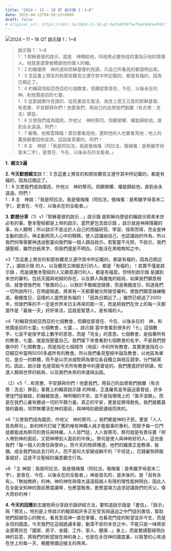 ```yaml
---
title: "2024 – 11 – 18 QT 啟示錄 1：1~8"
date: 2025-04-12T04:50:53+0800
draft: false
# original_url: https://cmtc.tw/2024-11-18-qt-%e5%95%9f%e7%a4%ba%e9%8c%84-1%ef%bc%9a18
---
```


![2024 – 11 – 18 QT 啟示錄 1：1\~8](/images/qt.jpg  "2024 – 11 – 18 QT 啟示錄 1：1\~8")

> 啟示錄 1：1\~8  
> 1：1 耶穌基督的啟示，就是　神賜給他，叫他將必要快成的事指示他的眾僕人。他就差遣使者曉諭他的僕人約翰。  
> 1：2 約翰便將　神的道和耶穌基督的見證，凡自己所看見的都證明出來。  
> 1：3 念這書上預言的和那些聽見又遵守其中所記載的，都是有福的，因為日期近了。  
> 1：4 約翰寫信給亞西亞的七個教會。但願從那昔在、今在、以後永在的　神，和他寶座前的七靈，  
> 1：5 並那誠實作見證的、從死裏首先復活、為世上君王元首的耶穌基督，有恩惠、平安歸與你們！他愛我們，用自己的血使我們脫離（有古卷：洗去）罪惡，  
> 1：6 又使我們成為國民，作他父　神的祭司。但願榮耀、權能歸給他，直到永永遠遠。阿們！  
> 1：7 看哪，他駕雲降臨！眾目要看見他，連刺他的人也要看見他；地上的萬族都要因他哀哭。這話是真實的。阿們！  
> 1：8 主　神說：「我是阿拉法，我是俄梅戛（阿拉法，俄梅戛：是希臘字母首末二字），是昔在、今在、以後永在的全能者。」

**1.  經文3遍**

**2. 今天默想經文**啟 1：3 念這書上預言的和那些聽見又遵守其中所記載的，都是有福的，因為日期近了。  
1：6 又使我們成為國民，作他父　神的祭司。但願榮耀、權能歸給他，直到永永遠遠。阿們！  
1：8 主　神說：「我是阿拉法，我是俄梅戛（阿拉法，俄梅戛：是希臘字母首末二字），是昔在、今在、以後永在的全能者。」

**3. 默想分享**（1）v1「耶穌基督的啟示…」啟示錄 是耶穌向使徒約翰啟示將來末世必有的事。整本聖經都是上帝的啟示，當然更包含啟示錄 。啟示就是神將隱藏的事，向人顯明；所以啟示不是出於人自己的頭腦研究、學習、探索而得，完全是神主動的啟示。神主動照亮人心中的眼睛，使人認識祂自己，也認識祂的作為，所以我們何等需要神透過聖靈向我們每一個人親自啟示。若聖靈不光照，不啟示，我們讀聖經，雖然白紙黑字，但我們還是不明白，只能活在黑暗無知之中。

v3「念這書上預言的和那些聽見又遵守其中所記載的，都是有福的，因為日期近了。」讀啟示錄 的人，以及聽見又順服去行的人，都是「有福的」！其實不僅是啟示錄 ，而是讀整本聖經的人又願意遵行的人，都是有福音。但特別啟示錄 是講到末世的審判，包括天國與地獄的存在，以及罪人與魔鬼的結局，如果我們願意相信，就會使我們有「敬畏的心」，以致於不敢糊塗隨便，而是儆醒度日，知道我們一切所說所行，在明處暗處，將來有一天都要被光照接受審判，使我們願意操練敬虔，儆醒度日，這樣的人當然是有福的！「因為日期近了。」雖然已經過了2000年，但我們等的不一定是世界末日主再來的那一天，而是把我們在世上的每一天都當作是「最後一天」好好來活，這就是智慧人，是有福的人。

v4「約翰寫信給亞西亞的七個教會。但願從那昔在、今在、以後永在的　神，和他寶座前的七靈」七個教會，七靈…，啟示錄 當中會看到很多的「七」這個數字，七並不是按字面上數字的意思，而是「完全」的意思。七個教會，是指著所有的教會，七靈，就是指聖靈自己。我們接下來會看到七個教會的名字，不是我們想像中的「七間教會」，而是指在七個城市（地區）中的所有教會，其實更是指在小亞細亞中當時5000多處所有的教會。所以我們看見聖經中論及教會，以地區為單位，是合一的群體，而不是以宗派或牧師為單位各自獨立與相互競爭，分門結黨的。因此，啟示錄 也是寫給今天所有教會中的基督徒的，我們應當好好研讀，知道人類與世界的結局，以及我們未來的命運與出路。

（2）v5「…有恩惠、平安歸與你們！他愛我們，用自己的血使我們脫離（有古卷：洗去）罪惡」事實上約翰寫啟示錄 的時候，正逢羅馬皇帝逼迫基督徒，許多使徒門徒被殺，約翰被放逐，神所賜的平安，並不是指環境上的「風平浪靜」，而是在我們心裏有勝過一切的平靜力量。真正的平安，更是從罪得赦免，我們披戴基督的義袍，坦然無懼活在神的面前，與神時刻親密連結而來的。

v6「又使我們成為國民，作他父　神的祭司…」我們都是神的子民，更是「人人皆為祭司」。新約時代打破了舊約唯有神職人員才能服事的專利，而賦予每一位門徒都能成為祭司的責任與特權。人人皆門徒，人人皆祭司，祭司就是有責任要「把人帶到神的面前，又把神帶到人面前的中保」。祭司是使人與神和好的人，這也是我們「每一個人的責任與使命」。而今天的牧師傳道，他們的職責正是教導、裝備、成全我們如此去行的人，而不是叫大家變成躺平的「平信徒」，花錢雇牧師服事就好，這是不合聖經的偏差觀念行為。

v8 「主 神說：我是阿拉法，我是俄梅戛（阿拉法，俄梅戛：是希臘字母首末二字），是昔在、今在、以後永在的全能者。」神是首先的，是末後的，是「自有永有」、「無始無終」的神。神的神性與偉大遠遠超越人有限的理性能夠明白，因此人在全能全知神的面前應當謙卑，也應當敬畏，更應當竭力追求認識我們的天父，偉大奇妙的神！

**4. 今天的回應**劉志雄牧師分享啟示錄研經方法，要知道啟示錄是「書信」、「啟示」與「預言」。特別是上帝啟示約翰寫給許多正在受苦與逼迫之中門徒的書信，幫助他們超越信心的眼光，看見至高神一直在掌權，也看見門徒的盼望並非今生，而是永恆的國度。今天我們在這個詭譎多變，動蕩不安的末世之中，不能只是一味將安全感寄託在「國家、房子、金錢、工作、家人、健康…」身上，而是要讀聖經明白神的旨意，將我們的盼望放在神的身上，也放在永恆神的國度裏，以智慧的心來過在世上的每一天，儆醒預備迎接主的再來。